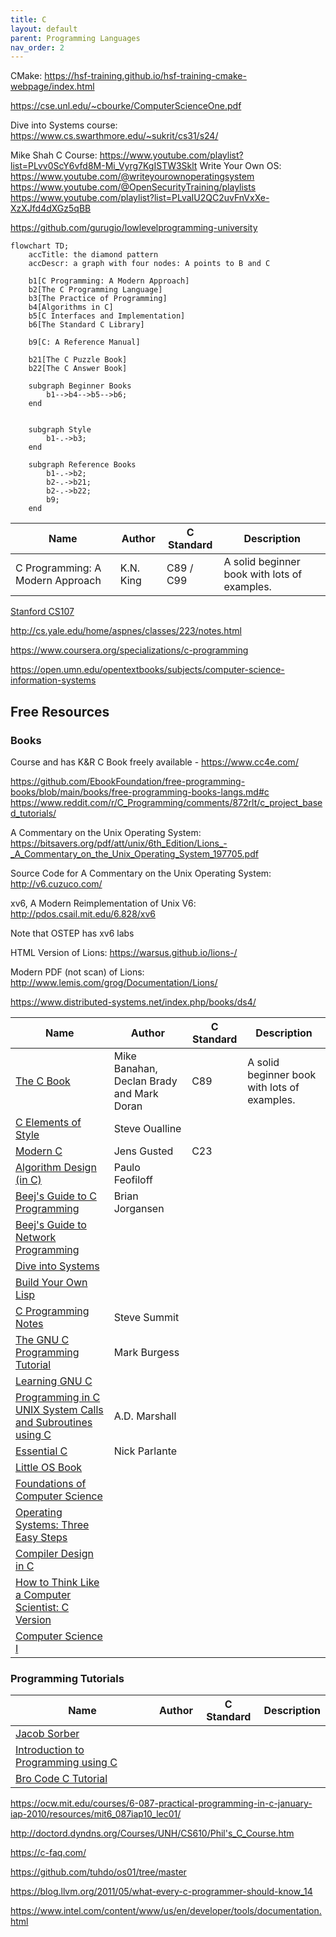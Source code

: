 ```yaml
---
title: C
layout: default
parent: Programming Languages
nav_order: 2
---
```


CMake: https://hsf-training.github.io/hsf-training-cmake-webpage/index.html

https://cse.unl.edu/~cbourke/ComputerScienceOne.pdf

Dive into Systems course: https://www.cs.swarthmore.edu/~sukrit/cs31/s24/

Mike Shah C Course: https://www.youtube.com/playlist?list=PLvv0ScY6vfd8M-Mi_Vyrg7KgISTW3Sklt
Write Your Own OS: https://www.youtube.com/@writeyourownoperatingsystem
https://www.youtube.com/@OpenSecurityTraining/playlists
https://www.youtube.com/playlist?list=PLvaIU2QC2uvFnVxXe-XzXJfd4dXGz5qBB

https://github.com/gurugio/lowlevelprogramming-university

```mermaid
flowchart TD;
    accTitle: the diamond pattern
    accDescr: a graph with four nodes: A points to B and C

    b1[C Programming: A Modern Approach]
    b2[The C Programming Language]
    b3[The Practice of Programming]
    b4[Algorithms in C]
    b5[C Interfaces and Implementation]
    b6[The Standard C Library]

    b9[C: A Reference Manual]

    b21[The C Puzzle Book]
    b22[The C Answer Book]

    subgraph Beginner Books
        b1-->b4-->b5-->b6;
    end

    
    subgraph Style
        b1-.->b3;
    end

    subgraph Reference Books
        b1-.->b2;
        b2-.->b21;
        b2-.->b22;
        b9;
    end
```

| Name                             | Author    | C Standard | Description                                  |
| -------------------------------- | --------- | ---------- | -------------------------------------------- |
| C Programming: A Modern Approach | K.N. King | C89 / C99  | A solid beginner book with lots of examples. |

[Stanford CS107](https://see.stanford.edu/course/cs107)

http://cs.yale.edu/home/aspnes/classes/223/notes.html

https://www.coursera.org/specializations/c-programming

https://open.umn.edu/opentextbooks/subjects/computer-science-information-systems

## Free Resources

### Books

Course and has K&R C Book freely available - https://www.cc4e.com/

https://github.com/EbookFoundation/free-programming-books/blob/main/books/free-programming-books-langs.md#c
https://www.reddit.com/r/C_Programming/comments/872rlt/c_project_based_tutorials/

A Commentary on the Unix Operating System: https://bitsavers.org/pdf/att/unix/6th_Edition/Lions_-_A_Commentary_on_the_Unix_Operating_System_197705.pdf

Source Code for A Commentary on the Unix Operating System: http://v6.cuzuco.com/

xv6, A Modern Reimplementation of Unix V6: http://pdos.csail.mit.edu/6.828/xv6

Note that OSTEP has xv6 labs

HTML Version of Lions: https://warsus.github.io/lions-/

Modern PDF (not scan) of Lions: http://www.lemis.com/grog/Documentation/Lions/

https://www.distributed-systems.net/index.php/books/ds4/

| Name                                                                                                                                                    | Author                                    | C Standard | Description                                  |
| ------------------------------------------------------------------------------------------------------------------------------------------------------- | ----------------------------------------- | ---------- | -------------------------------------------- |
| [The C Book](https://publications.gbdirect.co.uk/c_book/)                                                                                               | Mike Banahan, Declan Brady and Mark Doran | C89        | A solid beginner book with lots of examples. |
| [C Elements of Style](http://www.oualline.com/books.free/style/index.html)                                                                              | Steve Oualline                            |            |                                              |
| [Modern C](https://gustedt.gitlabpages.inria.fr/modern-c/)                                                                                              | Jens Gusted                               | C23        |                                              |
| [Algorithm Design (in C)](https://www.ime.usp.br/~pf/algorithms/)                                                                                       | Paulo Feofiloff                           |            |                                              |
| [Beej's Guide to C Programming](http://beej.us/guide/bgc/)                                                                                              | Brian Jorgansen                           |            |                                              |
| [Beej's Guide to Network Programming](http://beej.us/guide/bgnet/html/multi/index.html)                                                                 |                                           |            |                                              |
| [Dive into Systems](https://diveintosystems.org/book/)                                                                                                  |                                           |            |                                              |
| [Build Your Own Lisp](http://buildyourownlisp.com/)                                                                                                     |                                           |            |                                              |
| [C Programming Notes](https://www.eskimo.com/~scs/cclass/notes/top.html)                                                                                | Steve Summit                              |            |                                              |
| [The GNU C Programming Tutorial](https://www.it.uc3m.es/pbasanta/asng/course_notes/ctut.pdf)                                                            | Mark Burgess                              |            |                                              |
| [Learning GNU C](https://www.nongnu.org/c-prog-book/online/index.html)                                                                                  |                                           |            |                                              |
| [Programming in C UNIX System Calls and Subroutines using C](https://users.cs.cf.ac.uk/Dave.Marshall/C/CE.html)                                         | A.D. Marshall                             |            |                                              |
| [Essential C](http://cslibrary.stanford.edu/101/)                                                                                                       | Nick Parlante                             |            |                                              |
| [Little OS Book](https://littleosbook.github.io/)                                                                                                       |                                           |            |                                              |
| [Foundations of Computer Science](http://infolab.stanford.edu/~ullman/focs.html)                                                                        |                                           |            |                                              |
| [Operating Systems: Three Easy Steps](https://pages.cs.wisc.edu/~remzi/OSTEP/)                                                                          |                                           |            |                                              |
| [Compiler Design in C](https://holub.com/compiler/)                                                                                                     |                                           |            |                                              |
| [How to Think Like a Computer Scientist: C Version](https://open.umn.edu/opentextbooks/textbooks/how-to-think-like-a-computer-scientist-c-version-1999) |                                           |            |                                              |
| [Computer Science I](https://open.umn.edu/opentextbooks/textbooks/computer-science-i)                                                                   |                                           |            |                                              |

### Programming Tutorials

| Name                                                                                                            | Author | C Standard | Description |
| --------------------------------------------------------------------------------------------------------------- | ------ | ---------- | ----------- |
| [Jacob Sorber](https://www.youtube.com/c/JacobSorber)                                                           |        |            |             |
| [Introduction to Programming using C](https://www.youtube.com/playlist?list=PLcb47MKbeHkcBhhAdLDJObMibJsfb8cz4) |        |            |
| [Bro Code C Tutorial](https://www.youtube.com/playlist?list=PLZPZq0r_RZOOzY_vR4zJM32SqsSInGMwe)                 |        |            |             |

https://ocw.mit.edu/courses/6-087-practical-programming-in-c-january-iap-2010/resources/mit6_087iap10_lec01/

http://doctord.dyndns.org/Courses/UNH/CS610/Phil's_C_Course.htm

https://c-faq.com/



https://github.com/tuhdo/os01/tree/master




https://blog.llvm.org/2011/05/what-every-c-programmer-should-know_14

https://www.intel.com/content/www/us/en/developer/tools/documentation.html


